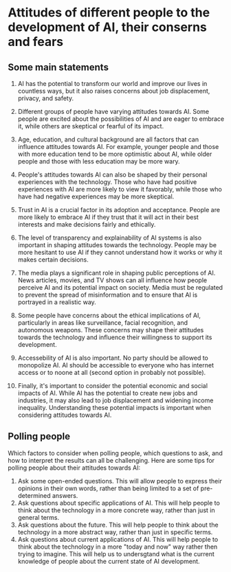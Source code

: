 # Attitudes of different people to the development of AI, their conserns and fears

## Some main statements

1. AI has the potential to transform our world and improve our lives in countless ways, but it also raises concerns about job displacement, privacy, and safety.

2. Different groups of people have varying attitudes towards AI. Some people are excited about the possibilities of AI and are eager to embrace it, while others are skeptical or fearful of its impact.

3. Age, education, and cultural background are all factors that can influence attitudes towards AI. For example, younger people and those with more education tend to be more optimistic about AI, while older people and those with less education may be more wary.

4. People's attitudes towards AI can also be shaped by their personal experiences with the technology. Those who have had positive experiences with AI are more likely to view it favorably, while those who have had negative experiences may be more skeptical.

5. Trust in AI is a crucial factor in its adoption and acceptance. People are more likely to embrace AI if they trust that it will act in their best interests and make decisions fairly and ethically.

6. The level of transparency and explainability of AI systems is also important in shaping attitudes towards the technology. People may be more hesitant to use AI if they cannot understand how it works or why it makes certain decisions.

7. The media plays a significant role in shaping public perceptions of AI. News articles, movies, and TV shows can all influence how people perceive AI and its potential impact on society. Media must be regulated to prevent the spread of misinformation and to ensure that AI is portrayed in a realistic way.

8. Some people have concerns about the ethical implications of AI, particularly in areas like surveillance, facial recognition, and autonomous weapons. These concerns may shape their attitudes towards the technology and influence their willingness to support its development.

9. Accessebility of AI is also important. No party should be allowed to monopolize AI. AI should be accessible to everyone who has internet access or to noone at all (second option in probably not possible).

10. Finally, it's important to consider the potential economic and social impacts of AI. While AI has the potential to create new jobs and industries, it may also lead to job displacement and widening income inequality. Understanding these potential impacts is important when considering attitudes towards AI.

## Polling people

Which factors to consider when polling people, which questions to ask, and how to interpret the results can all be challenging. Here are some tips for polling people about their attitudes towards AI:

1. Ask some open-ended questions. This will allow people to express their opinions in their own words, rather than being limited to a set of pre-determined answers.
2. Ask questions about specific applications of AI. This will help people to think about the technology in a more concrete way, rather than just in general terms.
3. Ask questions about the future. This will help people to think about the technology in a more abstract way, rather than just in specific terms.
4. Ask questions about current applications of AI. This will help people to think about the technology in a more "today and now" way rather then trying to imagine. This will help us to undersgtand what is the current knowledge of people about the current state of AI development.
